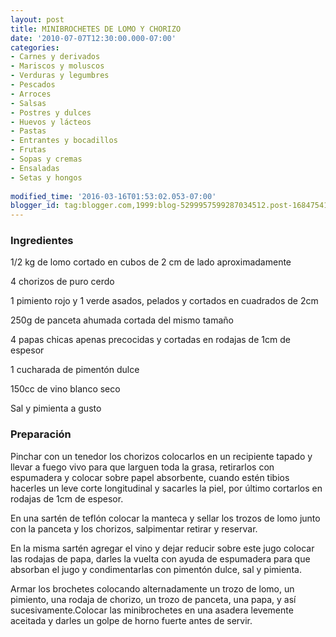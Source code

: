 ```yaml
---
layout: post
title: MINIBROCHETES DE LOMO Y CHORIZO
date: '2010-07-07T12:30:00.000-07:00'
categories:
- Carnes y derivados
- Mariscos y moluscos
- Verduras y legumbres
- Pescados
- Arroces
- Salsas
- Postres y dulces
- Huevos y lácteos
- Pastas
- Entrantes y bocadillos
- Frutas
- Sopas y cremas
- Ensaladas
- Setas y hongos
 
modified_time: '2016-03-16T01:53:02.053-07:00'
blogger_id: tag:blogger.com,1999:blog-5299957599287034512.post-1684754173634595105
---
```


<h3>Ingredientes</h3>

1/2 kg de lomo cortado en cubos de 2 cm de lado aproximadamente

4 chorizos de puro cerdo

1 pimiento rojo y 1 verde asados, pelados y cortados en cuadrados de 2cm

250g de panceta ahumada cortada del mismo tamaño

4 papas chicas apenas precocidas y cortadas en rodajas de 1cm de espesor

1 cucharada de pimentón dulce

150cc de vino blanco seco

Sal y pimienta a gusto

<h3>Preparación</h3>

Pinchar con un tenedor los chorizos colocarlos en un recipiente tapado y llevar a fuego vivo para que larguen toda la grasa, retirarlos con espumadera y colocar sobre papel absorbente, cuando estén tibios hacerles un leve corte longitudinal y sacarles la piel, por último cortarlos en rodajas de 1cm de espesor.

En una sartén de teflón colocar la manteca y sellar los trozos de lomo junto con la panceta y los chorizos, salpimentar retirar y reservar.

En la misma sartén agregar el vino y dejar reducir sobre este jugo colocar las rodajas de papa, darles la vuelta con ayuda de espumadera para que absorban el jugo y condimentarlas con pimentón dulce, sal y pimienta.

Armar los brochetes colocando alternadamente un trozo de lomo, un pimiento, una rodaja de chorizo, un trozo de panceta, una papa, y así sucesivamente.Colocar las minibrochetes en una asadera levemente aceitada y darles un golpe de horno fuerte antes de servir.

